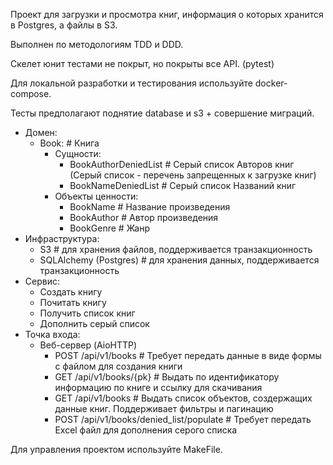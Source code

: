 Проект для загрузки и просмотра книг, информация о которых хранится в Postgres, а файлы в S3.

Выполнен по методологиям TDD и DDD.

Скелет юнит тестами не покрыт, но покрыты все API. (pytest)

Для локальной разработки и тестирования используйте docker-compose. 

Тесты предполагают поднятие database и s3 + совершение миграций.

- Домен:
  - Book:  # Книга
    - Сущности:
      - BookAuthorDeniedList # Серый список Авторов книг (Серый список - перечень запрещенных к загрузке книг)
      - BookNameDeniedList # Серый список Названий книг
    - Объекты ценности:
      - BookName  # Название произведения
      - BookAuthor  # Автор произведения
      - BookGenre  # Жанр
- Инфраструктура:
  - S3 # для хранения файлов, поддерживается транзакционность
  - SQLAlchemy (Postgres) # для хранения данных, поддерживается транзакционность
- Сервис:
  - Создать книгу
  - Почитать книгу
  - Получить список книг
  - Дополнить серый список
- Точка входа:
  - Веб-сервер (AioHTTP)
    - POST /api/v1/books # Требует передать данные в виде формы с файлом для создания книги
    - GET /api/v1/books/{pk} # Выдать по идентификатору информацию по книге и ссылку для скачивания 
    - GET /api/v1/books # Выдать список объектов, создержащих данные книг. Поддерживает фильтры и пагинацию
    - POST /api/v1/books/denied_list/populate # Требует передать Excel файл для дополнения серого списка

Для управления проектом используйте MakeFile.
